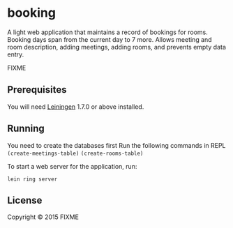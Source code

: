 # booking
A light web application that maintains a record of bookings for rooms. Booking days span from the current day to 7 more. 
Allows meeting and room description, adding meetings, adding rooms, and prevents empty data entry.

FIXME

## Prerequisites

You will need [Leiningen][1] 1.7.0 or above installed.

[1]: https://github.com/technomancy/leiningen

## Running
You need to create the databases first
Run the following commands in REPL
    `(create-meetings-table)`
    `(create-rooms-table)`
    
To start a web server for the application, run:

    lein ring server

## License

Copyright © 2015 FIXME
